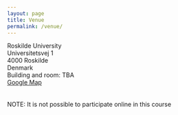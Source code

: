 ```yaml
---
layout: page
title: Venue
permalink: /venue/
---
```


Roskilde University<br>
Universitetsvej 1<br>
4000 Roskilde<br>
Denmark<br>
Building and room: TBA<br>
[Google Map](https://maps.app.goo.gl/91fHiU3JNgc6ixp5A)<br>
<br>
<br>
NOTE: It is not possible to participate online in this course<br>
<br>

<!-- Aalborg University<br>
Pontoppidanstræde 105<br>
9220 Aalborg-East<br>
Denmark<br>
<br>
Map: [https://maps.app.goo.gl/mL9mXxuj2EJgAeJU8](https://maps.app.goo.gl/mL9mXxuj2EJgAeJU8)<br>
<br>
NOTE: It is not possible to participate online in this course<br>
<br> -->
